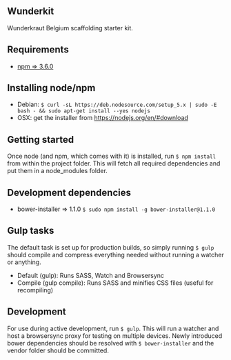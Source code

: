Wunderkit
---------

Wunderkraut Belgium scaffolding starter kit.

Requirements
------------
- [npm => 3.6.0](https://nodejs.org)

Installing node/npm
-------------------
- Debian: `$ curl -sL https://deb.nodesource.com/setup_5.x | sudo -E bash - && sudo apt-get install --yes nodejs`
- OSX: get the installer from https://nodejs.org/en/#download

Getting started
---------------
Once node (and npm, which comes with it) is installed, run `$ npm install` from within the project folder. This will fetch all required dependencies and put them in a node_modules folder.

Development dependencies
------------------------
- bower-installer => 1.1.0 `$ sudo npm install -g bower-installer@1.1.0`

Gulp tasks
----------
The default task is set up for production builds, so simply running `$ gulp` should compile and compress everything needed without running a watcher or anything.

- Default (gulp): Runs SASS, Watch and Browsersync
- Compile (gulp compile): Runs SASS and minifies CSS files (useful for recompiling)

Development
-----------
For use during active development, run `$ gulp`. This will run a watcher and host a browsersync proxy for testing on multiple devices. Newly introduced bower dependencies should be resolved with `$ bower-installer` and the vendor folder should be committed.
